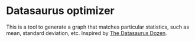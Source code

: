 # Datasaurus optimizer
This is a tool to generate a graph that matches particular statistics, such as mean, standard deviation, etc.
Inspired by [The Datasaurus Dozen](https://www.autodesk.com/research/publications/same-stats-different-graphs).

